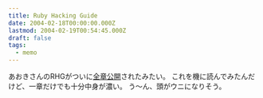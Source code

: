 ```yaml
---
title: Ruby Hacking Guide
date: 2004-02-18T00:00:00.000Z
lastmod: 2004-02-19T00:54:45.000Z
draft: false
tags:
  - memo
---
```


あおきさんのRHGがついに[全章公開](http://i.loveruby.net/d/20040216.html#p03)されたみたい。 これを機に読んでみたんだけど、一章だけでも十分中身が濃い。 う〜ん、頭がウニになりそう。
